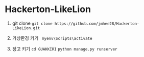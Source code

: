 # Hackerton-LikeLion

1. git clone 
```git clone https://github.com/jmhee28/Hackerton-LikeLion.git```

2. 가상환경 키기
``` myenv\Scripts\activate```

3. 장고 키기
```cd GUAKKIRI```
```python manage.py runserver```
